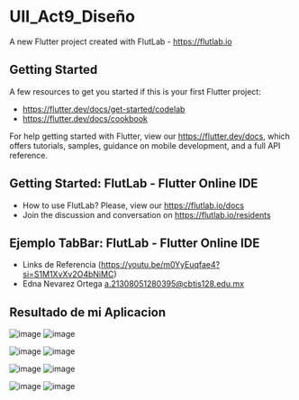 # UII_Act9_Diseño

A new Flutter project created with FlutLab - https://flutlab.io

## Getting Started

A few resources to get you started if this is your first Flutter project:

- https://flutter.dev/docs/get-started/codelab
- https://flutter.dev/docs/cookbook

For help getting started with Flutter, view our
https://flutter.dev/docs, which offers tutorials,
samples, guidance on mobile development, and a full API reference.

## Getting Started: FlutLab - Flutter Online IDE

- How to use FlutLab? Please, view our https://flutlab.io/docs
- Join the discussion and conversation on https://flutlab.io/residents

## Ejemplo TabBar: FlutLab - Flutter Online IDE

- Links de Referencia (https://youtu.be/m0YyEuqfae4?si=S1M1XvXv2O4bNiMC)
- Edna Nevarez Ortega a.21308051280395@cbtis128.edu.mx

## Resultado de mi Aplicacion

![image](https://github.com/NevarezOrtegaEdna/UII_Act9_Diseno/assets/143743281/f10b98a0-62a2-4301-b71d-764f6d865cea)
![image](https://github.com/NevarezOrtegaEdna/UII_Act9_Diseno/assets/143743281/3a2311b9-22b4-461d-937c-76ec2f332f69)

![image](https://github.com/NevarezOrtegaEdna/UII_Act9_Diseno/assets/143743281/04a95c4f-7115-4b36-9eac-81b2404439e2)
![image](https://github.com/NevarezOrtegaEdna/UII_Act9_Diseno/assets/143743281/d35491d5-7213-4195-a956-1ddd04852ad6)

![image](https://github.com/NevarezOrtegaEdna/UII_Act9_Diseno/assets/143743281/22e3daab-e601-4633-9c1d-7544e7660af2)
![image](https://github.com/NevarezOrtegaEdna/UII_Act9_Diseno/assets/143743281/03dd7c85-9d82-44b9-b790-9b7d2b6e7703)

![image](https://github.com/NevarezOrtegaEdna/UII_Act9_Diseno/assets/143743281/2590f2ba-5e90-4893-92bf-cd2ca237192e)
![image](https://github.com/NevarezOrtegaEdna/UII_Act9_Diseno/assets/143743281/7e746422-f56b-4ebc-8cd0-a089820e8044)
